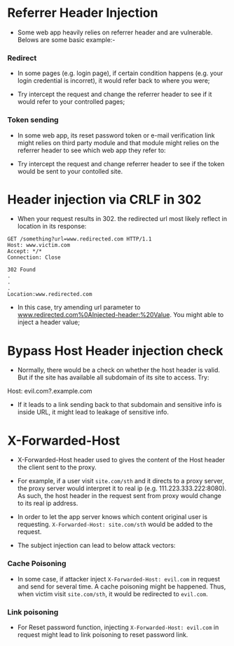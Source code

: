 # Referrer Header Injection

- Some web app heavily relies on referrer header and are vulnerable. Belows are some basic example:-

### Redirect

- In some pages (e.g. login page), if certain condition happens (e.g. your login credential is incorret), it would refer back to where you were;

- Try intercept the request and change the referrer header to see if it would refer to your controlled pages;

### Token sending

- In some web app, its reset password token or e-mail verification link might relies on third party module and that module might relies on the referrer header to see which web app they refer to:

- Try intercept the request and change referrer header to see if the token would be sent to your contolled site.

# Header injection via CRLF in 302

- When your request results in 302. the redirected url most likely reflect in location in its response:

```
GET /something?url=www.redirected.com HTTP/1.1
Host: www.victim.com
Accept: */*
Connection: Close
```
```
302 Found
.
.
.
Location:www.redirected.com
```
- In this case, try amending url parameter to www.redirected.com%0AInjected-header:%20Value. You might able to inject a header value;

# Bypass Host Header injection check

- Normally, there would be a check on whether the host header is valid. But if the site has available all subdomain of its site to access. Try:

Host: evil.com?.example.com

- If it leads to a link sending back to that subdomain and sensitive info is inside URL, it might lead to leakage of sensitive info. 

# X-Forwarded-Host

- X-Forwarded-Host header used to gives the content of the Host header the client sent to the proxy. 

- For example, if a user visit ```site.com/sth``` and it directs to a proxy server, the proxy server would interpret it to real ip (e.g. 111.223.333.222:8080). As such, the host header in the request sent from proxy would change to its real ip address. 

- In order to let the app server knows which content original user is requesting. ```X-Forwarded-Host: site.com/sth``` would be added to the request.

- The subject injection can lead to below attack vectors:

### Cache Poisoning 
- In some case, if attacker inject ```X-Forwarded-Host: evil.com``` in request and send for several time. A cache poisoning might be happened. Thus, when victim visit ```site.com/sth```, it would be redirected to ```evil.com```.

### Link poisoning 
- For Reset password function, injecting ```X-Forwarded-Host: evil.com``` in request might lead to link poisoning to reset password link.


